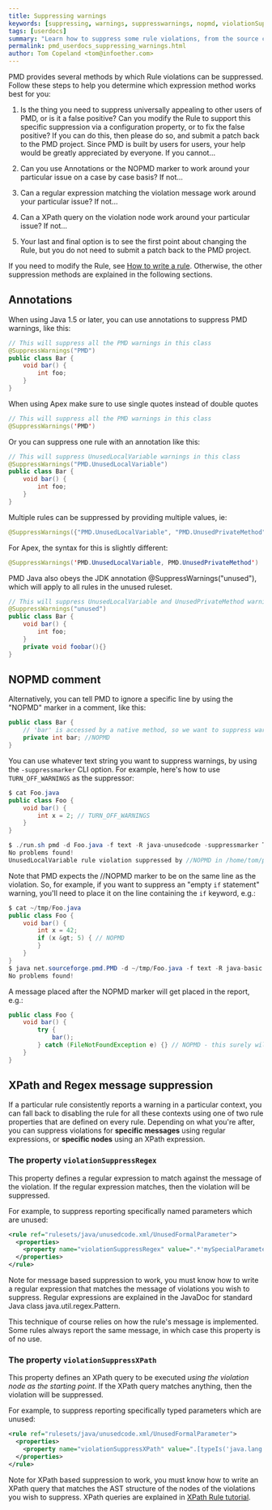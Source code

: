 ```yaml
---
title: Suppressing warnings
keywords: [suppressing, warnings, suppresswarnings, nopmd, violationSuppressXPath, violationSuppressRegex]
tags: [userdocs]
summary: "Learn how to suppress some rule violations, from the source code using annotations or comments, or globally from the ruleset"
permalink: pmd_userdocs_suppressing_warnings.html
author: Tom Copeland <tom@infoether.com>
---
```


PMD provides several methods by which Rule violations can be suppressed.
Follow these steps to help you determine which expression method works best
for you:

1.  Is the thing you need to suppress universally appealing to other
    users of PMD, or is it a false positive? Can you modify the Rule to
    support this specific suppression via a configuration property, or to
    fix the false positive?  If you can do this, then please do so, and
    submit a patch back to the PMD project.  Since PMD is built by users
    for users, your help would be greatly appreciated by everyone.  If you
    cannot...

2.  Can you use Annotations or the NOPMD marker to work around your
    particular issue on a case by case basis?  If not...

3.  Can a regular expression matching the violation message work
    around your particular issue?  If not...

4.  Can a XPath query on the violation node work around your particular
    issue? If not...

5.  Your last and final option is to see the first point about
    changing the Rule, but you do not need to submit a patch back to the
    PMD project.

If you need to modify the Rule, see [How to write a rule](pmd_devdocs_writing_pmd_rules.html).
Otherwise, the other suppression methods are explained in the following sections.

## Annotations

When using Java 1.5 or later, you can use annotations to suppress PMD warnings, like this:

```java
// This will suppress all the PMD warnings in this class
@SuppressWarnings("PMD")
public class Bar {
    void bar() {
        int foo;
    }
}
```

When using Apex make sure to use single quotes instead of double quotes

```java
// This will suppress all the PMD warnings in this class
@SuppressWarnings('PMD')
```


Or you can suppress one rule with an annotation like this:

```java
// This will suppress UnusedLocalVariable warnings in this class
@SuppressWarnings("PMD.UnusedLocalVariable")
public class Bar {
    void bar() {
        int foo;
    }
}
```

Multiple rules can be suppressed by providing multiple values, ie:

```java
@SuppressWarnings({"PMD.UnusedLocalVariable", "PMD.UnusedPrivateMethod"})
```

For Apex, the syntax for this is slightly different:

```java
@SuppressWarnings('PMD.UnusedLocalVariable, PMD.UnusedPrivateMethod')
```

PMD Java also obeys the JDK annotation @SuppressWarnings("unused"), which will apply to all rules in the unused ruleset.

```java
// This will suppress UnusedLocalVariable and UnusedPrivateMethod warnings in this class
@SuppressWarnings("unused")
public class Bar {
    void bar() {
        int foo;
    }
    private void foobar(){}
}
```

## NOPMD comment

Alternatively, you can tell PMD to ignore a specific line by using the "NOPMD" marker in a comment, like this:

```java
public class Bar {
    // 'bar' is accessed by a native method, so we want to suppress warnings for it
    private int bar; //NOPMD
}
```

You can use whatever text string you want to suppress warnings, by using the `-suppressmarker` CLI option.
For example, here's how to use `TURN_OFF_WARNINGS` as the suppressor:

```java
$ cat Foo.java
public class Foo {
    void bar() {
        int x = 2; // TURN_OFF_WARNINGS
    }
}

$ ./run.sh pmd -d Foo.java -f text -R java-unusedcode -suppressmarker TURN_OFF_WARNINGS
No problems found!
UnusedLocalVariable rule violation suppressed by //NOPMD in /home/tom/pmd/pmd/bin/Foo.java
```
Note that PMD expects the //NOPMD marker to be on the same line as the violation. So, for
example, if you want to suppress an "empty `if` statement" warning, you'll need to place it on
the line containing the `if` keyword, e.g.:

```java
$ cat ~/tmp/Foo.java
public class Foo {
    void bar() {
        int x = 42;
        if (x &gt; 5) { // NOPMD
        }
    }
}
$ java net.sourceforge.pmd.PMD -d ~/tmp/Foo.java -f text -R java-basic
No problems found!
```

A message placed after the NOPMD marker will get placed in the report, e.g.:

```java
public class Foo {
    void bar() {
        try {
            bar();
        } catch (FileNotFoundException e) {} // NOPMD - this surely will never happen
    }
}
```

## XPath and Regex message suppression

If a particular rule consistently reports a warning in a particular context, you can fall
back to disabling the rule for all these contexts using one of two rule properties
that are defined on every rule. Depending on what you're after, you can suppress
violations for **specific messages** using regular expressions, or **specific nodes**
using an XPath expression.


### The property `violationSuppressRegex`

This property defines a regular expression to match against the
message of the violation.  If the regular expression matches,
then the violation will be suppressed.

For example, to suppress reporting specifically named parameters which
are unused:

```xml
<rule ref="rulesets/java/unusedcode.xml/UnusedFormalParameter">
  <properties>
    <property name="violationSuppressRegex" value=".*'mySpecialParameterName'.*"/>
  </properties>
</rule>
```

Note for message based suppression to work, you must know how to write
a regular expression that matches the message of violations you wish to
suppress. Regular expressions are explained in the JavaDoc for standard
Java class java.util.regex.Pattern.

This technique of course relies on how the rule's message is implemented.
Some rules always report the same message, in which case this property is
of no use.

###  The property `violationSuppressXPath`

This property defines an XPath query to be executed *using the
violation node as the starting point*.  If the XPath query matches anything,
then the violation will be suppressed.

For example, to suppress reporting specifically typed parameters which are unused:

```xml
<rule ref="rulesets/java/unusedcode.xml/UnusedFormalParameter">
  <properties>
    <property name="violationSuppressXPath" value=".[typeIs('java.lang.String')]"/>
  </properties>
</rule>
```

Note for XPath based suppression to work, you must know how to write
an XPath query that matches the AST structure of the nodes of the
violations you wish to suppress.  XPath queries are explained in
[XPath Rule tutorial](pmd_userdocs_extending_writing_xpath_rules.html).
